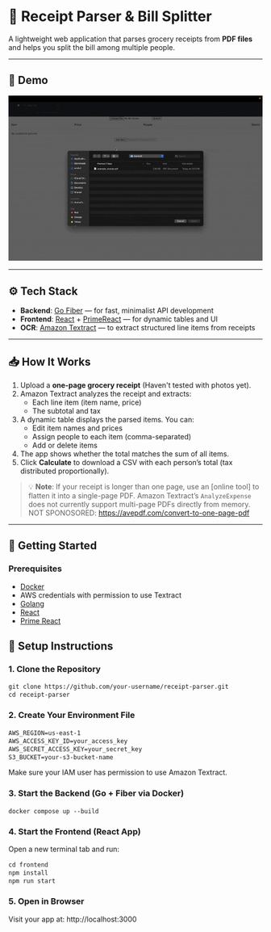 # 🧾 Receipt Parser & Bill Splitter

A lightweight web application that parses grocery receipts from **PDF files** and helps you split the bill among multiple people.

---

## 📸 Demo

![Demo](assets/demo.gif)

---

## ⚙️ Tech Stack

- **Backend**: [Go Fiber](https://gofiber.io/) — for fast, minimalist API development  
- **Frontend**: [React](https://react.dev/) + [PrimeReact](https://primereact.org/) — for dynamic tables and UI  
- **OCR**: [Amazon Textract](https://aws.amazon.com/textract/) — to extract structured line items from receipts  

---

## 📥 How It Works

1. Upload a **one-page grocery receipt** (Haven't tested with photos yet).
2. Amazon Textract analyzes the receipt and extracts:
   - Each line item (item name, price)
   - The subtotal and tax
3. A dynamic table displays the parsed items. You can:
   - Edit item names and prices
   - Assign people to each item (comma-separated)
   - Add or delete items
4. The app shows whether the total matches the sum of all items.
5. Click **Calculate** to download a CSV with each person’s total (tax distributed proportionally).

> 💡 **Note**: If your receipt is longer than one page, use an [online tool] to flatten it into a single-page PDF. Amazon Textract’s `AnalyzeExpense` does not currently support multi-page PDFs directly from memory. NOT SPONOSORED: https://avepdf.com/convert-to-one-page-pdf

---

## 🚀 Getting Started

### Prerequisites

- [Docker](https://www.docker.com/)
- AWS credentials with permission to use Textract
- [Golang](https://go.dev/)
- [React](https://react.dev/)
- [Prime React](https://react.dev/)

## 🔧 Setup Instructions

### 1. Clone the Repository

```
git clone https://github.com/your-username/receipt-parser.git
cd receipt-parser
```

### 2. Create Your Environment File
```
AWS_REGION=us-east-1
AWS_ACCESS_KEY_ID=your_access_key
AWS_SECRET_ACCESS_KEY=your_secret_key
S3_BUCKET=your-s3-bucket-name
```
Make sure your IAM user has permission to use Amazon Textract.


### 3. Start the Backend (Go + Fiber via Docker)
`docker compose up --build`


### 4. Start the Frontend (React App)
Open a new terminal tab and run:
```
cd frontend
npm install
npm run start
```

### 5. Open in Browser
Visit your app at: http://localhost:3000

